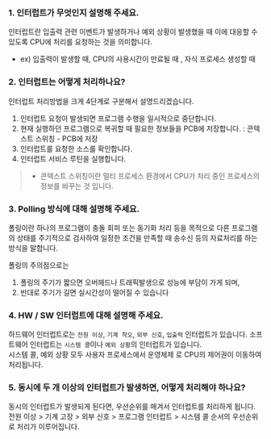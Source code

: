 ### 1. 인터럽트가 무엇인지 설명해 주세요.

인터럽트란 입출력 관련 이벤트가 발생하거나 예외 상황이 발생했을 때 이에 대응할 수 있도록 CPU에 처리를 요청하는 것을 의미합니다.

- ex) 입출력이 발생할 때, CPU의 사용시간이 만료될 때 , 자식 프로세스 생성할 때

### 2. 인터럽트는 어떻게 처리하나요?

인터럽트 처리방법을 크게 4단계로 구분해서 설명드리겠습니다.

1. 인터럽트 요청이 발생되면 프로그램 수행을 일시적으로 중단합니다.
2. 현재 실행하던 프로그램으로 복귀할 때 필요한 정보들을 PCB에 저장합니다. : 콘텍스트 스위칭 - PCB에 저장
3. 인터럽트를 요청한 소스를 확인합니다.
4. 인터럽트 서비스 루틴을 실행합니다.

> - 콘텍스트 스위칭이란 멀티 프로세스 환경에서 CPU가 처리 중인 프로세스의 정보를 바꾸는 것 입니다.

### 3. Polling 방식에 대해 설명해 주세요.

폴링이란 하나의 프로그램이 충돌 회피 또는 동기화 처리 등을 목적으로 다른 프로그램의 상태를 주기적으로 검사하여
일정한 조건을 만족할 때 송수신 등의 자료처리를 하는 방식을 말합니다.

폴링의 주의점으로는
1. 폴링의 주기가 짧으면 오버헤드나 트래픽발생으로 성능에 부담이 가게 되며, 
2. 반대로 주기가 길면 실시간성이 떨어질 수 있습니다


### 4. HW / SW 인터럽트에 대해 설명해 주세요.

하드웨어 인터럽트로는 `전원 이상`, `기계 착오`, `외부 신호`, `입출력` 인터럽트가 있습니다. 
소프트웨어 인터럽트는 `시스템 콜`이나 `예외 상황`의 인터럽트가 있습니다.  
시스템 콜, 예외 상황 모두 사용자 프로세스에서 운영체제 로 CPU의 제어권이 이동하여 처리됩니다.

### 5. 동시에 두 개 이상의 인터럽트가 발생하면, 어떻게 처리해야 하나요?

동시의 인터럽트가 발생되게 된다면, 우선순위를 매겨서 인터럽트를 처리하게 됩니다.  
전원 이상 > 기계 고장 > 외부 신호 > 프로그램 인터럽트 > 시스템 콜 순서의 우선순위로 처리가 이루어집니다.